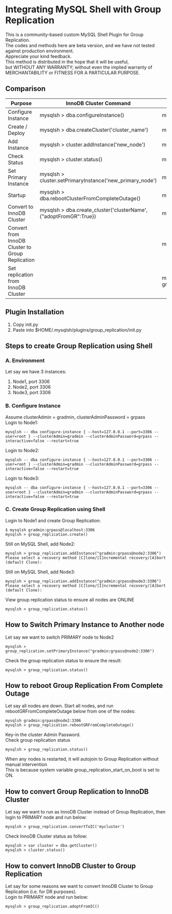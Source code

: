 # Integrating MySQL Shell with Group Replication
This is a community-based custom MySQL Shell Plugin for Group Replication. </br>
The codes and methods here are beta version, and we have not tested against production environment. </br>
Appreciate your kind feedback.
</br>
This method is distributed in the hope that it will be useful,
</br> but WITHOUT ANY WARRANTY; without even the implied warranty of
</br> MERCHANTABILITY or FITNESS FOR A PARTICULAR PURPOSE. 

## Comparison

| Purpose | InnoDB Cluster Command | Group Replication Command |
| ------|-------------|---------------- |
| Configure Instance | mysqlsh > dba.configureInstance() | mysqlsh > dba.configureInstance() |
| Create / Deploy | mysqlsh > dba.createCluster('cluster_name') | mysqlsh > group_replication.create() |
| Add Instance | mysqlsh > cluster.addInstance('new_node') | mysqlsh > group_replication.addInstance('new_node') |
| Check Status | mysqlsh > cluster.status() | mysqlsh > group_replication.status() |
| Set Primary Instance | mysqlsh > cluster.setPrimaryInstance('new_primary_node') | mysqlsh > group_replication.setPrimaryInstance('new_primary_node') |
| Startup  | mysqlsh > dba.rebootClusterFromCompleteOutage() | mysqlsh > group_replication.rebootGRFromCompleteOutage() |
| Convert to InnoDB Cluster | mysqlsh > dba.create_cluster('clusterName', {"adoptFromGR":True})  | mysqlsh > group_replication.convertToIC('cluster_name') |
| Convert from InnoDB Cluster to Group Replication |  | mysqlsh > group_replication.adoptFromIC() |
| Set replication from InnoDB Cluster | | mysqlsh > group_replication.replicateFromIC('channel_name','router_host',router_port) |

## Plugin Installation
1. Copy init.py
2. Paste into $HOME/.mysqlsh/plugins/group_replication/init.py
## Steps to create Group Replication using Shell
### A. Environment
Let say we have 3 instances: 
1. Node1, port 3306
2. Node2, port 3306
3. Node3, port 3306
### B. Configure Instance
Assume clusterAdmin = gradmin, clusterAdminPassword = grpass </br>
Login to Node1:
```
mysqlsh -- dba configure-instance { --host=127.0.0.1 --port=3306 --user=root } --clusterAdmin=gradmin --clusterAdminPassword=grpass --interactive=false --restart=true
```
Login to Node2:
```
mysqlsh -- dba configure-instance { --host=127.0.0.1 --port=3306 --user=root } --clusterAdmin=gradmin --clusterAdminPassword=grpass --interactive=false --restart=true
```
Login to Node3:
```
mysqlsh -- dba configure-instance { --host=127.0.0.1 --port=3306 --user=root } --clusterAdmin=gradmin --clusterAdminPassword=grpass --interactive=false --restart=true
```
### C. Create Group Replication using Shell
Login to Node1 and create Group Replication:
```
$ mysqlsh gradmin:grpass@localhost:3306
mysqlsh > group_replication.create()
```
Still on MySQL Shell, add Node2:
```
mysqlsh > group_replication.addInstance("gradmin:grpass@node2:3306")
Please select a recovery method [C]lone/[I]ncremental recovery/[A]bort (default Clone): 
```
Still on MySQL Shell, add Node3:
```
mysqlsh > group_replication.addInstance("gradmin:grpass@node3:3306")
Please select a recovery method [C]lone/[I]ncremental recovery/[A]bort (default Clone): 
```
View group replication status to ensure all nodes are ONLINE
```
mysqlsh > group_replication.status()
```
## How to Switch Primary Instance to Another node
Let say we want to switch PRIMARY node to Node2
```
mysqlsh > group_replication.setPrimaryInstance("gradmin:grpass@node2:3306")
```
Check the group replication status to ensure the result:
```
mysqlsh > group_replication.status()
```
## How to reboot Group Replication From Complete Outage
Let say all nodes are down. Start all nodes, and run rebootGRFromCompleteOutage below from one of the nodes:
```
mysqlsh gradmin:grpass@node2:3306
mysqlsh > group_replication.rebootGRFromCompleteOutage()
```
Key-in the cluster Admin Password. </br>
Check group replication status
```
mysqlsh > group_replication.status()
```
When any nodes is restarted, it will autojoin to Group Replication without manual intervention </br>
This is because system variable group_replication_start_on_boot is set to ON.
## How to convert Group Replication to InnoDB Cluster
Let say we want to run as InnoDB Cluster instead of Group Replication, then login to PRIMARY node and run below:
```
mysqlsh > group_replication.convertToIC('mycluster')
```
Check InnoDB Cluster status as follow:
```
mysqlsh > var cluster = dba.getCluster()
mysqlsh > cluster.status()
```
## How to convert InnoDB Cluster to Group Replication
Let say for some reasons we want to convert InnoDB Cluster to Group Replication (i.e. for DR purposes). </br>
Login to PRIMARY node and run below:
```
mysqlsh > group_replication.adoptFromIC()
```


